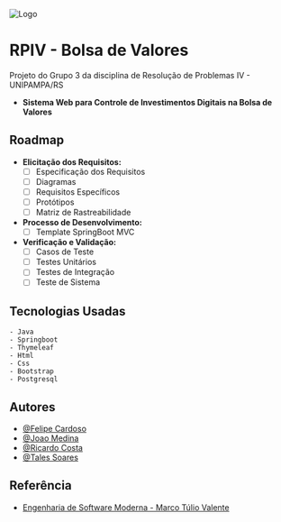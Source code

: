 
![Logo](https://dev-to-uploads.s3.amazonaws.com/uploads/articles/th5xamgrr6se0x5ro4g6.png)


# RPIV - Bolsa de Valores

Projeto do Grupo 3 da disciplina de Resolução de Problemas IV - UNIPAMPA/RS

- **Sistema Web para Controle de Investimentos Digitais na Bolsa de Valores**

## Roadmap

- **Elicitação dos Requisitos:**
    - [ ] Especificação dos Requisitos
    - [ ] Diagramas
    - [ ] Requisitos Específicos
    - [ ] Protótipos
    - [ ] Matriz de Rastreabilidade

- **Processo de Desenvolvimento:**
    - [ ] Template SpringBoot MVC

- **Verificação e Validação:**
    - [ ] Casos de Teste
    - [ ] Testes Unitários
    - [ ] Testes de Integração
    - [ ] Teste de Sistema

## Tecnologias Usadas
    - Java
    - Springboot
    - Thymeleaf
    - Html
    - Css
    - Bootstrap
    - Postgresql

## Autores

- [@Felipe Cardoso](https://www.github.com/FCardozera)
- [@Joao Medina](https://www.github.com/joaomedinap)
- [@Ricardo Costa](https://www.github.com/ricardolhc)
- [@Tales Soares](https://www.github.com/talessoares)

## Referência

 - [Engenharia de Software Moderna - Marco Túlio Valente](https://awesomeopensource.com/project/elangosundar/awesome-README-templates](https://engsoftmoderna.info/cap1.html)https://engsoftmoderna.info/cap1.html)


